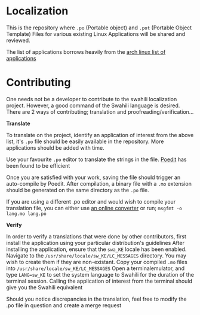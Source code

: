 # Localization
This is the repository where `.po` (Portable object) and `.pot` (Portable Object Template) Files for various existing Linux Applications will be shared and reviewed.

The list of applications borrows heavily from the [arch linux list of applications](https://wiki.archlinux.org/index.php/List_of_applications)

# Contributing
One needs not be a developer to contribute to the swahili localization project. However, a good command of the Swahili language is desired. There are 2 ways of contributing; translation and proofreading/verification...

**Translate**

To translate on the project, identify an application of interest from the above list, it's `.po` file should be easily available in the repository. More applications should be added with time.

Use your favourite `.po` editor to translate the strings in the file. [Poedit](https://poedit.net/) has been found to be efficient

Once you are satisfied with your work, saving the file should trigger an auto-compile by Poedit. After compilation, a binary file with a `.mo` extension should be generated on the same directory as the `.po` file.

If you are using a different .po editor and would wish to compile your translation file, you can either use [an online converter](https://po2mo.net/) or run;
`msgfmt -o lang.mo lang.po`

**Verify**

In order to verify a translations that were done by other contributors, first install the application using your particular distribution's guidelines
After installing the application, ensure that the `swa_KE` locale has been enabled.
Navigate to the `/usr/share/locale/sw_KE/LC_MESSAGES` directory. You may wish to create them if they are non-existant.
Copy your compiled `.mo` files into `/usr/share/locale/sw_KE/LC_MESSAGES`
Open a terminalemulator, and type `LANG=sw_KE` to set the system language to Swahili for the duration of the terminal session.
Calling the application of interest from the terminal should give you the Swahili equivalent

Should you notice discrepancies in the translation, feel free to modify the .po file in question and create a merge request

